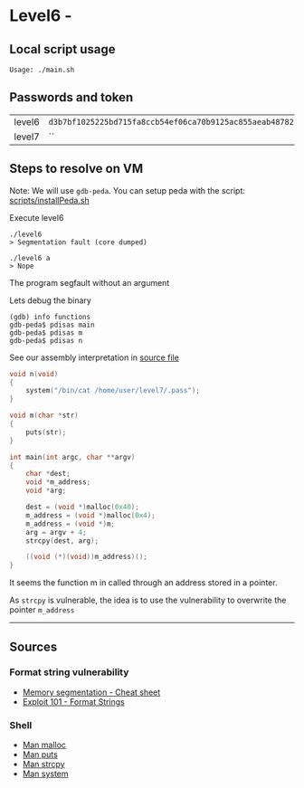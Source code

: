 # Level6 -

## Local script usage

```shell
Usage: ./main.sh
```

## Passwords and token

|        |                                                                    |
| ------ | ------------------------------------------------------------------ |
| level6 | `d3b7bf1025225bd715fa8ccb54ef06ca70b9125ac855aeab4878217177f41a31` |
| level7 | ``                                                                 |

## Steps to resolve on VM

Note: We will use `gdb-peda`. You can setup peda with the script: [scripts/installPeda.sh](../../scripts/installPeda.sh)

Execute level6

```shell
./level6
> Segmentation fault (core dumped)

./level6 a
> Nope
```

The program segfault without an argument

Lets debug the binary

```shell
(gdb) info functions
gdb-peda$ pdisas main
gdb-peda$ pdisas m
gdb-peda$ pdisas n
```

See our assembly interpretation in [source file](../source.c)

```C
void n(void)
{
    system("/bin/cat /home/user/level7/.pass");
}

void m(char *str)
{
    puts(str);
}

int main(int argc, char **argv)
{
    char *dest;
    void *m_address;
    void *arg;

    dest = (void *)malloc(0x40);
    m_address = (void *)malloc(0x4);
    m_address = (void *)m;
    arg = argv + 4;
    strcpy(dest, arg);

    ((void (*)(void))m_address)();
}
```

It seems the function m in called through an address stored in a pointer.

As `strcpy` is vulnerable, the idea is to use the vulnerability to overwrite the pointer `m_address`

---

## Sources

### Format string vulnerability

- [Memory segmentation - Cheat sheet](https://www.0x0ff.info/wp-content/uploads/2015/12/buffer-overflow-memory-segmentation-cheat-sheet.png)
- [Exploit 101 - Format Strings](https://axcheron.github.io/exploit-101-format-strings/)

### Shell

- [Man malloc](https://linux.die.net/man/3/malloc)
- [Man puts](https://linux.die.net/man/3/puts)
- [Man strcpy](https://linux.die.net/man/3/strcpy)
- [Man system](https://linux.die.net/man/3/system)
